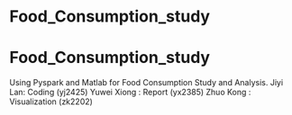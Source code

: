 # Food_Consumption_study
# Food_Consumption_study
Using Pyspark and Matlab for Food Consumption Study and Analysis.
Jiyi Lan: Coding (yj2425)
Yuwei Xiong : Report (yx2385)
Zhuo Kong : Visualization (zk2202)


